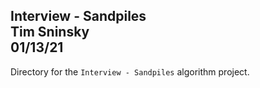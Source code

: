 **Interview - Sandpiles**\
Tim Sninsky\
01/13/21
---
Directory for the `Interview - Sandpiles` algorithm project.

